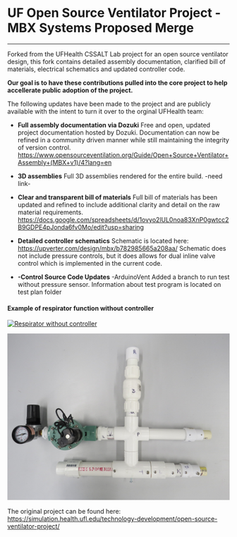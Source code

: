 # UF Open Source Ventilator Project - MBX Systems Proposed Merge
-------------------

Forked from the UFHealth CSSALT Lab project for an open source ventilator design, this fork contains detailed assembly documentation, clarified bill of materials, electrical schematics and updated controller code.

**Our goal is to have these contributions pulled into the core project to help accellerate public adoption of the project.**

The following updates have been made to the project and are publicly available with the intent to turn it over to the orginal UFHealth team:

* **Full assembly documentation via Dozuki** Free and open, updated project documentation hosted by Dozuki. Documentation can now be refined in a community driven manner while still maintaining the integrity of version control.
https://www.opensourceventilation.org/Guide/Open+Source+Ventilator+Assembly+(MBX+v1)/4?lang=en

* **3D assemblies** Full 3D assemblies rendered for the entire build.
-need link-

* **Clear and transparent bill of materials** Full bill of materials has been updated and refined to include additional clarity and detail on the raw material requirements.
https://docs.google.com/spreadsheets/d/1ovyo2lUL0noa83XnP0gwtcc2B9GDPE4pJonda6fv0Mo/edit?usp=sharing

* **Detailed controller schematics** 
Schematic is located here: https://upverter.com/design/mbx/b782985665a208aa/
Schematic does not include pressure controls, but it does allows for dual inline valve control which is implemented in the current code.

* **-Control Source Code Updates** -ArduinoVent Added a branch to run test without pressure sensor. Information about test program is located on test plan folder

#### Example of respirator function without controller
[![Respirator without controller](http://img.youtube.com/vi/58Gv0IUUgv8/0.jpg)](https://www.youtube.com/watch?v=58Gv0IUUgv8)

![Assembly Overview](./img/overallmbxv1.jpg)

The original project can be found here: https://simulation.health.ufl.edu/technology-development/open-source-ventilator-project/


